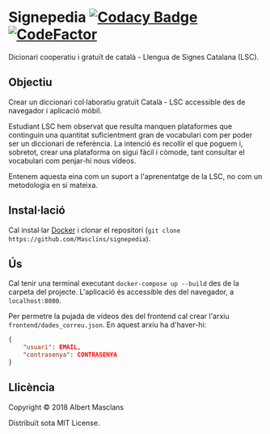 # Signepedia [![Codacy Badge](https://api.codacy.com/project/badge/Grade/5bf1e9d692414d78be322f17841778f0)](https://app.codacy.com/app/masclins/signepedia?utm_source=github.com&utm_medium=referral&utm_content=Masclins/signepedia&utm_campaign=badger) [![CodeFactor](https://www.codefactor.io/repository/github/masclins/signepedia/badge)](https://www.codefactor.io/repository/github/masclins/signepedia)
Dicionari cooperatiu i gratuït de català - Llengua de Signes Catalana (LSC).

## Objectiu
Crear un diccionari col·laboratiu gratuït Català - LSC accessible des de navegador i aplicació mòbil.

Estudiant LSC hem observat que resulta manquen plataformes que continguin una quantitat suficientment gran de vocabulari com per poder ser un diccionari de referència. La intenció és recollir el que poguem i, sobretot, crear una plataforma on sigui fàcil i còmode, tant consultar el vocabulari com penjar-hi nous vídeos.

Entenem aquesta eina com un suport a l'aprenentatge de la LSC, no com un metodologia en si mateixa.

## Instal·lació
Cal instal·lar [Docker](https://store.docker.com/search?type=edition&offering=community) i clonar el repositori (`git clone https://github.com/Masclins/signepedia`).

## Ús
Cal tenir una terminal executant `docker-compose up --build` des de la carpeta del projecte.
L'aplicació és accessible des del navegador, a `localhost:8080`.

Per permetre la pujada de vídeos des del frontend cal crear l'arxiu `frontend/dades_correu.json`.
En aquest arxiu ha d'haver-hi:
```json
{
	"usuari": EMAIL,
	"contrasenya": CONTRASENYA
}
```

## Llicència

Copyright © 2018 Albert Masclans

Distribuït sota MIT License.
